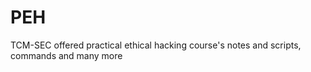 # PEH
TCM-SEC offered practical ethical hacking course's notes and scripts, commands and many more 
